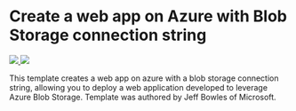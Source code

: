 # Create a web app on Azure with Blob Storage connection string 
<a href="https://portal.azure.com/#create/Microsoft.Template/uri/https%3A%2F%2Fraw.githubusercontent.com%2FTVDKoni%2Fazure-quickstart-templates%2Fmaster%2F201-web-app-blob-connection%2Fazuredeploy.json" target="_blank">
    <img src="http://azuredeploy.net/deploybutton.png"/>
</a>
<a href="http://armviz.io/#/?load=https%3A%2F%2Fraw.githubusercontent.com%2FTVDKoni%2Fazure-quickstart-templates%2Fmaster%2F201-web-app-blob-connection%2Fazuredeploy.json" target="_blank">
    <img src="http://armviz.io/visualizebutton.png"/>
</a>

This template creates a web app on azure with a blob storage connection string, allowing you to deploy a web application developed to leverage Azure Blob Storage. Template was authored by Jeff Bowles of Microsoft. 
